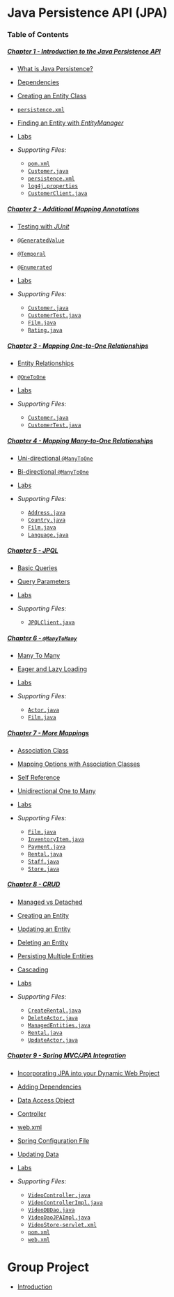 # Java Persistence API (JPA)

### Table of Contents

##### [Chapter 1 - Introduction to the Java Persistence API](ch1/README.md)
* [What is Java Persistence?](ch1/what_is_java_persistence.md)

* [Dependencies](ch1/dependencies_maven.md)

* [Creating an Entity Class](ch1/creating_an_entity_class.md)

* [`persistence.xml`](ch1/persistence_xml.md)

* [Finding an Entity with *EntityManager*](ch1/entity_manager.md)

* [Labs](ch1/labs.md)

* *Supporting Files:*
  * [`pom.xml`](ch1/handsOn/pom.xml)
  * [`Customer.java`](ch1/handsOn/Customer.java)
  * [`persistence.xml`](ch1/handsOn/persistence.xml)
  * [`log4j.properties`](ch1/handsOn/log4j.properties)
  * [`CustomerClient.java`](ch1/handsOn/CustomerClient.java)

##### [Chapter 2 - Additional Mapping Annotations](ch2/README.md)
* [Testing with *JUnit*](ch2/testing_junit.md)

* [`@GeneratedValue`](ch2/generated_value.md)

* [`@Temporal`](ch2/temporal.md)

* [`@Enumerated`](ch2/enumerated.md)

* [Labs](ch2/labs.md)

* *Supporting Files:*
  * [`Customer.java`](ch2/handsOn/Customer.java)
  * [`CustomerTest.java`](ch2/handsOn/CustomerTest.java)
  * [`Film.java`](ch2/handsOn/Film.java)
  * [`Rating.java`](ch2/handsOn/Rating.java)

##### [Chapter 3 - Mapping One-to-One Relationships](ch3/README.md)
* [Entity Relationships](ch3/entity_relationships.md)

* [`@OneToOne`](ch3/one_to_one.md)

* [Labs](ch3/labs.md)

* *Supporting Files:*
  * [`Customer.java`](ch3/handsOn/Customer.java)
  * [`CustomerTest.java`](ch3/handsOn/CustomerTest.java)

##### [Chapter 4 - Mapping Many-to-One Relationships](ch4/README.md)
* [Uni-directional `@ManyToOne`](ch4/uni_many_to_one.md)

* [Bi-directional `@ManyToOne`](ch4/bi_many_to_one.md)

* [Labs](ch4/labs.md)


* *Supporting Files:*
  * [`Address.java`](ch4/handsOn/Address.java)
  * [`Country.java`](ch4/handsOn/Country.java)
  * [`Film.java`](ch4/handsOn/Film.java)
  * [`Language.java`](ch4/handsOn/Language.java)

##### [Chapter 5 - JPQL](ch5/README.md)
* [Basic Queries](ch5/basic_queries.md)

* [Query Parameters](ch5/query_parameters.md)

* [Labs](ch5/labs.md)

* *Supporting Files:*
  * [`JPQLClient.java`](ch5/handsOn/JPQLClient.java)

##### [Chapter 6 - `@ManyToMany`](ch6/README.md)
* [Many To Many](ch6/many_to_many.md)

* [Eager and Lazy Loading](ch6/eager_and_lazy_loading.md)

* [Labs](ch6/labs.md)

* *Supporting Files:*
  * [`Actor.java`](ch7/handsOn/Actor.java)
  * [`Film.java`](ch6/handsOn/Film.java)

##### [Chapter 7 - More Mappings](ch7/README.md)
* [Association Class](ch7/association_class.md)

* [Mapping Options with Association Classes](ch7/mapping_options_with_association_classes.md)

* [Self Reference](ch7/self_reference.md)

* [Unidirectional One to Many](ch7/unidirectional_one_to_many.md)

* [Labs](ch7/labs.md)

* *Supporting Files:*
  * [`Film.java`](ch7/handsOn/Film.java)
  * [`InventoryItem.java`](ch7/handsOn/InventoryItem.java)
  * [`Payment.java`](ch7/handsOn/Payment.java)
  * [`Rental.java`](ch7/handsOn/Rental.java)
  * [`Staff.java`](ch7/handsOn/Staff.java)
  * [`Store.java`](ch7/handsOn/Store.java)

##### [Chapter 8 - CRUD](ch8/README.md)
* [Managed vs Detached](ch8/managed_vs_detached.md)

* [Creating an Entity](ch8/creating_an_entity.md)

* [Updating an Entity](ch8/updating_an_entity.md)

* [Deleting an Entity](ch8/deleting_an_entity.md)

* [Persisting Multiple Entities](ch8/persisting_multiple_entities.md)

* [Cascading](ch8/cascading.md)

* [Labs](ch8/labs.md)

* *Supporting Files:*
  * [`CreateRental.java`](ch8/handsOn/CreateRental.java)
  * [`DeleteActor.java`](ch8/handsOn/DeleteActor.java)
  * [`ManagedEntities.java`](ch8/handsOn/ManagedEntities.java)
  * [`Rental.java`](ch8/handsOn/Rental.java)
  * [`UpdateActor.java`](ch8/handsOn/UpdateActor.java)

##### [Chapter 9 - Spring MVC/JPA Integration](ch9/README.md)
* [Incorporating JPA into your Dynamic Web Project](ch9/jpa_with_web.md)

* [Adding Dependencies](ch9/adding_dependencies_maven.md)

* [Data Access Object](ch9/dao.md)

* [Controller](ch9/controller.md)

* [web.xml](ch9/web_xml.md)

* [Spring Configuration File](ch9/servlet_xml.md)

* [Updating Data](ch9/updataing_data.md)

* [Labs](ch9/labs.md)

* *Supporting Files:*
  * [`VideoController.java`](ch9/handsOn/VideoController.java)
  * [`VideoControllerImpl.java`](ch9/handsOn/VideoControllerImpl.java)
  * [`VideoDBDao.java`](ch9/handsOn/VideoDBDao.java)
  * [`VideoDaoJPAImpl.java`](ch9/handsOn/VideoDaoJPAImpl.java)
  * [`VideoStore-servlet.xml`](ch9/handsOn/VideoStore-servlet.xml)
  * [`pom.xml`](ch9/handsOn/pom.xml)
  * [`web.xml`](ch9/handsOn/web.xml)


# Group Project
* [Introduction](GroupProject/README.md)
